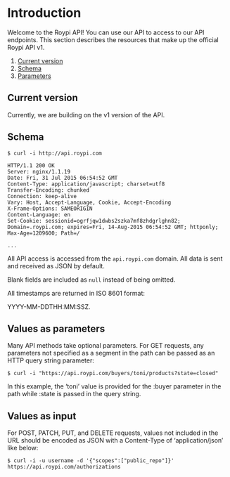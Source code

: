 # Introduction

Welcome to the Roypi API! You can use our API to access to our API endpoints.
This section describes the resources that make up the official Roypi API v1.

 1. [Current version](#current-version)
 2. [Schema](#schema)
 3. [Parameters](#parameters)

## Current version

Currently, we are building on the v1 version of the API.


## Schema

```shell
$ curl -i http://api.roypi.com

HTTP/1.1 200 OK
Server: nginx/1.1.19
Date: Fri, 31 Jul 2015 06:54:52 GMT
Content-Type: application/javascript; charset=utf8
Transfer-Encoding: chunked
Connection: keep-alive
Vary: Host, Accept-Language, Cookie, Accept-Encoding
X-Frame-Options: SAMEORIGIN
Content-Language: en
Set-Cookie: sessionid=ogrfjqw1dwbs2szka7mf8zhdgrlghn82; Domain=.roypi.com; expires=Fri, 14-Aug-2015 06:54:52 GMT; httponly; Max-Age=1209600; Path=/

...
```

All API access is accessed from the `api.roypi.com` domain. All data is sent and received as JSON by default.

Blank fields are included as `null` instead of being omitted.

All timestamps are returned in ISO 8601 format:

<aside class="notice">YYYY-MM-DDTHH:MM:SSZ.</aside>


## Values as parameters

Many API methods take optional parameters. For GET requests, any parameters not specified as a segment
in the path can be passed as an HTTP query string parameter:

`$ curl -i "https://api.roypi.com/buyers/toni/products?state=closed"`

In this example, the ‘toni’ value is provided for the :buyer parameter in the path
while :state is passed in the query string.

## Values as input

For POST, PATCH, PUT, and DELETE requests, values not included in the URL should be encoded as JSON
with a Content-Type of ‘application/json’ like below:

`$ curl -i -u username -d '{"scopes":["public_repo"]}' https://api.roypi.com/authorizations`


